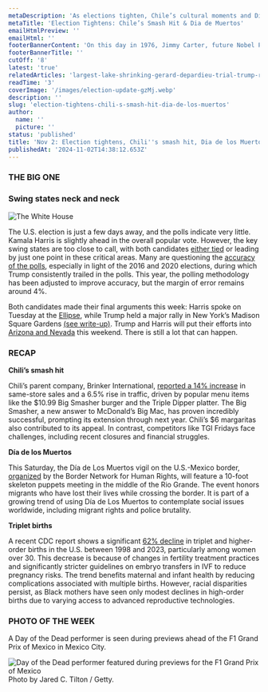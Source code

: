 ```yaml
---
metaDescription: 'As elections tighten, Chile’s cultural moments and Dia de los Muertos celebrations make headlines.'
metaTitle: 'Election Tightens: Chile’s Smash Hit & Dia de Muertos'
emailHtmlPreview: ''
emailHtml: ''
footerBannerContent: 'On this day in 1976, Jimmy Carter, future Nobel Peace Prize winner, was elected the 39th president of the United States, narrowly defeating Gerald R. Ford.'
footerBannerTitle: ''
cutOff: '8'
latest: 'true'
relatedArticles: 'largest-lake-shrinking-gerard-depardieu-trial-trump-rally'
readTime: '3'
coverImage: '/images/election-update-gzMj.webp'
description: ''
slug: 'election-tightens-chili-s-smash-hit-dia-de-los-muertos'
author:
  name: ''
  picture: ''
status: 'published'
title: 'Nov 2: Election tightens, Chili''s smash hit, Dia de los Muertos '
publishedAt: '2024-11-02T14:38:12.653Z'
---
```


### THE BIG ONE

### Swing states neck and neck

![The White House](/images/election-update-A4Mj.webp)

The U.S. election is just a few days away, and the polls indicate very little. Kamala Harris is slightly ahead in the overall popular vote. However, the key swing states are too close to call, with both candidates [either tied](https://eu.usatoday.com/story/news/politics/elections/2024/10/30/harris-wisconsin-michigan-pennsylvania-trump-2024/75941604007/) or leading by just one point in these critical areas. Many are questioning the [accuracy of the polls](https://www.euronews.com/2024/10/30/us-presidential-election-2024-how-accurate-are-the-polls), especially in light of the 2016 and 2020 elections, during which Trump consistently trailed in the polls. This year, the polling methodology has been adjusted to improve accuracy, but the margin of error remains around 4%.

Both candidates made their final arguments this week: Harris spoke on Tuesday at the [Ellipse](https://edition.cnn.com/2024/10/29/politics/kamala-harris-ellipse-rally/index.html), while Trump held a major rally in New York’s Madison Square Gardens [(see write-up)](https://www.presidentialsummary.com/archives/largest-lake-shrinking-gerard-depardieu-trial-trump-rally). Trump and Harris will put their efforts into [Arizona and Nevada](https://edition.cnn.com/politics/live-news/trump-harris-election-10-31-24/index.html) this weekend. There is still a lot that can happen.

### RECAP

**Chili’s smash hit**

Chili’s parent company, Brinker International, [reported a 14% increase](https://edition.cnn.com/2024/10/30/food/chilis-earnings/index.html) in same-store sales and a 6.5% rise in traffic, driven by popular menu items like the $10.99 Big Smasher burger and the Triple Dipper platter. The Big Smasher, a new answer to McDonald’s Big Mac, has proven incredibly successful, prompting its extension through next year. Chili’s $6 margaritas also contributed to its appeal. In contrast, competitors like TGI Fridays face challenges, including recent closures and financial struggles.

**Día de los Muertos**

This Saturday, the Día de Los Muertos vigil on the U.S.-Mexico border, [organized](https://eu.usatoday.com/story/news/nation/2024/10/31/day-of-the-dead-history/75891131007/) by the Border Network for Human Rights, will feature a 10-foot skeleton puppets meeting in the middle of the Rio Grande. The event honors migrants who have lost their lives while crossing the border. It is part of a growing trend of using Día de Los Muertos to contemplate social issues worldwide, including migrant rights and police brutality.

**Triplet births**

A recent CDC report shows a significant [62% decline](https://edition.cnn.com/2024/10/31/health/triplets-birth-less-common-united-states-cdc-wellness/index.html) in triplet and higher-order births in the U.S. between 1998 and 2023, particularly among women over 30. This decrease is because of changes in fertility treatment practices and significantly stricter guidelines on embryo transfers in IVF to reduce pregnancy risks. The trend benefits maternal and infant health by reducing complications associated with multiple births. However, racial disparities persist, as Black mothers have seen only modest declines in high-order births due to varying access to advanced reproductive technologies.

### PHOTO OF THE WEEK

A Day of the Dead performer is seen during previews ahead of the F1 Grand Prix of Mexico in Mexico City.

![Day of the Dead performer featured during previews for the F1 Grand Prix of Mexico](/images/day-of-the-dead-EzMD.webp)\
Photo by Jared C. Tilton / Getty.